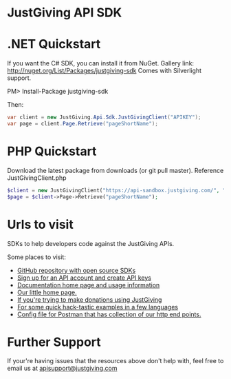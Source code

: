 JustGiving API SDK
===================

.NET Quickstart
================

If you want the C# SDK, you can install it from NuGet.
Gallery link: http://nuget.org/List/Packages/justgiving-sdk
Comes with Silverlight support.

PM> Install-Package justgiving-sdk

Then:
```csharp
var client = new JustGiving.Api.Sdk.JustGivingClient("APIKEY");
var page = client.Page.Retrieve("pageShortName");
```      

PHP Quickstart
==============

Download the latest package from downloads (or git pull master).
Reference JustGivingClient.php

```php
$client = new JustGivingClient("https://api-sandbox.justgiving.com/", "your-api-key", 1, "apiunittests@justgiving.com", "password");
$page = $client->Page->Retrieve("pageShortName");
```

Urls to visit
==============

SDKs to help developers code against the JustGiving APIs.

Some places to visit:

* [GitHub repository with open source SDKs](https://github.com/JustGiving/JustGiving.Api.Sdk)
* [Sign up for an API account and create API keys](http://apimanagement.justgiving.com/)
* [Documentation home page and usage information](https://api.justgiving.com)
* [Our little home page.](http://www.justgiving.com/developer)
* [If you're trying to make donations using JustGiving](http://www.justgiving.com/developer/simple-donation-integration)
* [For some quick hack-tastic examples in a few languages](https://github.com/JustGiving/JustGiving.Api.Sdk/wiki)
* [Config file for Postman that has collection of our http end points. ](https://github.com/JustGiving/JustGiving.Api.Tools.Postman)
	
Further Support
===============

If your're having issues that the resources above don't help with, feel free to email us at apisupport@justgiving.com
